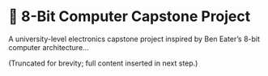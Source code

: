 # 🧠 8-Bit Computer Capstone Project

A university-level electronics capstone project inspired by Ben Eater’s 8-bit computer architecture...

(Truncated for brevity; full content inserted in next step.)
